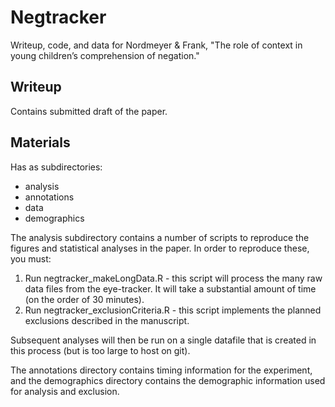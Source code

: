 Negtracker
==========

Writeup, code, and data for Nordmeyer & Frank, "The role of context in young children’s comprehension of negation."

Writeup
-------

Contains submitted draft of the paper. 

Materials
---------

Has as subdirectories:
- analysis
- annotations
- data
- demographics

The analysis subdirectory contains a number of scripts to reproduce the figures and statistical analyses in the paper. In order to reproduce these, you must:

1. Run negtracker_makeLongData.R - this script will process the many raw data files from the eye-tracker. It will take a substantial amount of time (on the order of 30 minutes). 
2. Run negtracker_exclusionCriteria.R - this script implements the planned exclusions described in the manuscript. 

Subsequent analyses will then be run on a single datafile that is created in this process (but is too large to host on git). 

The annotations directory contains timing information for the experiment, and the demographics directory contains the demographic information used for analysis and exclusion. 
 